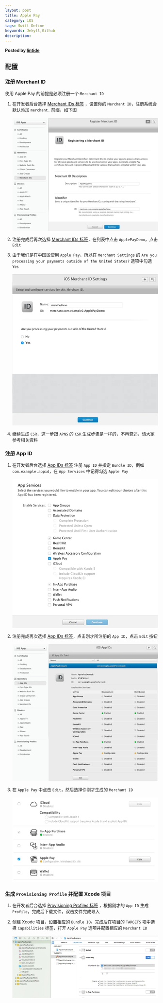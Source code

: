 ```yaml
---  
layout: post  
title: Apple Pay  
category: iOS  
tags: Swift Define  
keywords: Jekyll,Github  
description: 
---  
```


__Posted by [lintide](https://github.com/lintide/ApplePayDemo)__  

## 配置  

### 注册 Merchant ID  
使用 Apple Pay 的前提是必须注册一个 `Merchant ID`  

1. 在开发者后台选择 [Merchant IDs 标签](https://developer.apple.com/account/ios/identifiers/merchant/merchantCreate.action) ，设置你的 `Merchant ID`，注册系统会默认添加 `merchant.` 前缀，如下图 </br>  
![merchant id](/assets/postAssets/2016/merchant_id.webp)  

2. 注册完成后再次选择 [Merchant IDs 标签](https://developer.apple.com/account/ios/identifiers/merchant/merchantList.action)，在列表中点击 `ApplePayDemo`，点击 `Edit`  

3. 由于我们是在中国区使用 `Apple Pay`，所以在 `Merchant Settings` 的 `Are you processing your payments outside of the United States?` 选项中勾选 `Yes` </br>  
![outside us](/assets/postAssets/2016/outside_us.webp)  

4. 继续生成 `CSR`，这一步跟 `APNS` 的 `CSR` 生成步骤是一样的，不再赘述，请大家参考相关资料  

### 注册 App ID  

1. 在开发者后台选择 [App IDs 标签](https://developer.apple.com/account/ios/identifiers/) 注册 `App ID` 并指定 `Bundle ID`，例如 `com.example.appid`，在 `App Services` 中记得勾选 `Apple Pay` </br>  
![App Services](/assets/postAssets/2016/app_services.webp)  

2. 注册完成再次选择 [App IDs 标签](https://developer.apple.com/account/ios/identifiers/)，点击刚才所注册的 `App ID`，点击 `Edit` 按钮 </br>  
![App ID Settings](/assets/postAssets/2016/app_id_settings.webp)  

3. 在 `Apple Pay` 中点击 `Edit`，然后选择你刚才生成的 `Merchant ID` </br>  
![configure merchant id](/assets/postAssets/2016/app_id_configure_merchant_id.webp)  

### 生成 `Provisioning Profile` 并配置 Xcode 项目  

1. 在开发者后台选择 [Provisioning Profiles 标签](https://developer.apple.com/account/ios/profile/profileList.action) ，根据刚才的 `App ID` 生成 `Profile`，完成后下载文件，双击文件完成导入  

2. 创建 Xcode 项目，设置相应的 `Bundle ID`。完成后在项目的 `TARGETS` 项中选择 `Capabilities` 标签，打开 `Apple Pay` 选项并配置相应的 `Merchant ID` </br>  
![Xcode project settings](/assets/postAssets/2016/xcode_project_settings.webp)  

